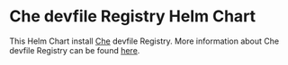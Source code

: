 # Che devfile Registry Helm Chart

This Helm Chart install [Che](https://github.com/eclipse/che) devfile Registry. More information about Che devfile Registry can be found [here](https://github.com/eclipse/che-devfile-registry).
